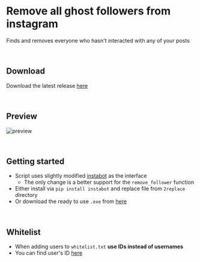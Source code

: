 # Remove all ghost followers from instagram
Finds and removes everyone who hasn't interacted with any of your posts  

<br>

## Download
Download the latest release [here](http://bit.ly/remove-ghosts-releases)  

<br>

## Preview
![preview](https://user-images.githubusercontent.com/25122875/92313859-c7a5f680-efd0-11ea-8607-54cbc88cc219.png)


<br>

## Getting started
- Script uses slightly modified [instabot](https://github.com/ohld/igbot) as the interface
  - The only change is a better support for the `remove_follower` function
- Either install via `pip install instabot` and replace file from `2replace` directory
- Or download the ready to use `.exe` from [here](http://bit.ly/remove-ghosts-releases)

<br>

## Whitelist
- When adding users to `whitelist.txt` **use IDs instead of usernames**
- You can find user's ID [here](https://codeofaninja.com/tools/find-instagram-user-id/)
